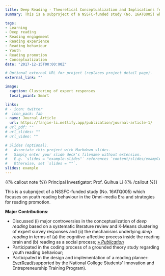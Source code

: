 ```yaml
---
title: Deep Reading - Theoretical Conceptualization and Implications for Practices
summary: This is a subproject of a NSSFC-funded study (No. 16ATQ005) which focuses on youth reading behaviour in the Omni-media Era and strategies for reading promotion.

tags:
- Learning
- Deep reading
- Reading engagement
- Reading experience
- Reading behaviour
- Youth
- Reading promotion
- Conceptualization
date: "2017-12-15T00:00:00Z"

# Optional external URL for project (replaces project detail page).
external_link: ""

image:
  caption: Clustering of expert responses
  focal_point: Smart

links:
# - icon: twitter
#  icon_pack: fab
- name: Journal Article
  url: https://fanjie-li.netlify.app/publication/journal-article-1/
# url_pdf: ""
# url_slides: ""
# url_video: ""

# Slides (optional).
#   Associate this project with Markdown slides.
#   Simply enter your slide deck's filename without extension.
#   E.g. `slides = "example-slides"` references `content/slides/example-slides.md`.
#   Otherwise, set `slides = ""`.
slides: example
---
```


{{% callout note %}}
Principal Investigator: Prof. Guihua Li
{{% /callout %}}

This is a subproject of a NSSFC-funded study (No. 16ATQ005) which focuses on youth reading behaviour in the Omni-media Era and strategies for reading promotion.


**Major Contributions:**
- Discussed (i) major controversies in the conceptualization of *deep reading* based on a systematic literature review and K-Means clustering of expert survey responses and (ii) the mechanisms underlying *deep reading* in terms of (a) the cognitive-affective process inside the reading brain and (b) reading as a social process; [» *Publication*](https://fanjie-li.netlify.app/publication/journal-article-1/)
- Participated in the coding process of a grounded theory study regarding youth reading behaviour;
- Participated in the design and implementation of a reading planner: [EverRead](https://youtu.be/_NC4wBKcnac)(supported by the National College Students' Innovation and Entrepreneurship Training Program).
